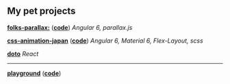 ## My pet projects

[**folks-parallax:**](https://ilnazv.github.io/folks-parallax/) ([**code**](https://github.com/ilnazv/folks-parallax)) _Angular 6, parallax.js_

[**css-animation-japan**](https://ilnazv.github.io/css-animation-japan/) ([**code**](https://github.com/ilnazv/css-animation-japan)) _Angular 6, Material 6, Flex-Layout, scss_

[**doto**](https://ilnazv.github.io/doto/) _React_

----------------

[**playground**](https://ilnazv.github.io/ng-sandbox/) 
([**code**](https://github.com/ilnazv/ng-sandbox))
